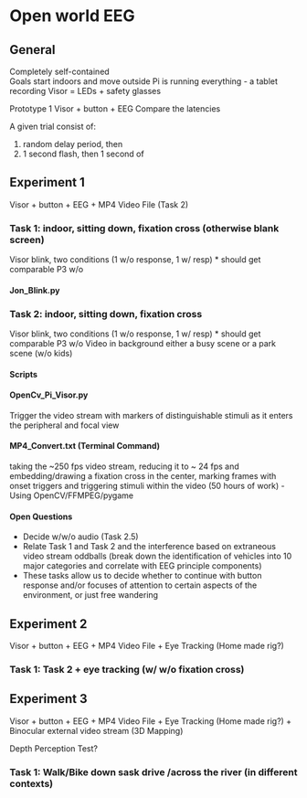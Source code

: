 # Open world EEG

## General

Completely self-contained  
Goals start indoors and move outside
Pi is running everything - a tablet recording 
Visor = LEDs + safety glasses

Prototype 1 
Visor + button + EEG
Compare the latencies

A given trial consist of:
1. random delay period, then
2. 1 second flash, then
1 second of 


## Experiment 1
Visor + button + EEG + MP4 Video File (Task 2)

### Task 1:  indoor, sitting down, fixation cross (otherwise blank screen)
Visor blink, two conditions (1 w/o response, 1 w/ resp) * should get comparable P3 w/o

#### Jon_Blink.py

### Task 2:  indoor, sitting down, fixation cross
Visor blink, two conditions (1 w/o response, 1 w/ resp) * should get comparable P3 w/o
Video in background either a busy scene or a park scene (w/o kids)

#### Scripts
#### OpenCv_Pi_Visor.py
Trigger the video stream with markers of distinguishable stimuli as it enters the peripheral and focal view

#### MP4_Convert.txt (Terminal Command)
taking the ~250 fps video stream, reducing it to ~ 24 fps and embedding/drawing a fixation cross in the center, marking frames with onset triggers and triggering stimuli within the video (50 hours of work) - Using OpenCV/FFMPEG/pygame

#### Open Questions
- Decide w/w/o audio (Task 2.5)
- Relate Task 1 and Task 2 and the interference based on extraneous video stream oddballs
(break down the identification of vehicles into 10 major categories and correlate with EEG principle components)
- These tasks allow us to decide whether to continue with button response and/or focuses of  attention to certain aspects of the environment, or just free wandering

## Experiment 2
Visor + button + EEG + MP4 Video File + Eye Tracking (Home made rig?)

### Task 1: Task 2 + eye tracking (w/ w/o fixation cross)



## Experiment 3
Visor + button + EEG + MP4 Video File + Eye Tracking (Home made rig?) + Binocular external video stream (3D Mapping)

Depth Perception Test?

### Task 1: Walk/Bike down sask drive /across the river (in different contexts)
